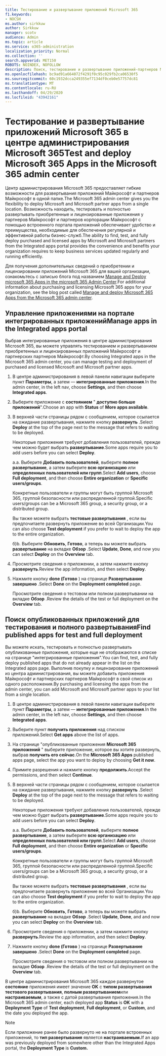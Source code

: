 ```yaml
---
title: Тестирование и развертывание приложений Microsoft 365
f1.keywords:
- NOCSH
ms.author: sirkkuw
author: Sirkkuw
manager: scotv
audience: Admin
ms.topic: article
ms.service: o365-administration
localization_priority: Normal
ms.collection: ''
search.appverid: MET150
ROBOTS: NOINDEX, NOFOLLOW
description: Поиск, тестирование и развертывание приложений-партнеров Майкрософт и партнеров Майкрософт для пользователей и групп в Организации с помощью встроенного портала приложений в центре администрирования Microsoft 365.
ms.openlocfilehash: bc9ad91a664072f4291f0c95c029fb2ca06530f5
ms.sourcegitcommit: 60c1932dcca249355ef7134df0ceb0e57757dc81
ms.translationtype: MT
ms.contentlocale: ru-RU
ms.lasthandoff: 04/29/2020
ms.locfileid: "43942161"
---
```

# <a name="test-and-deploy-microsoft-365-apps-in-the-microsoft-365-admin-center"></a><span data-ttu-id="9a6f0-103">Тестирование и развертывание приложений Microsoft 365 в центре администрирования Microsoft 365</span><span class="sxs-lookup"><span data-stu-id="9a6f0-103">Test and deploy Microsoft 365 Apps in the Microsoft 365 admin center</span></span>

<span data-ttu-id="9a6f0-104">Центр администрирования Microsoft 365 предоставляет гибкие возможности для развертывания приложений Майкрософт и партнеров Майкрософт в одной папке.</span><span class="sxs-lookup"><span data-stu-id="9a6f0-104">The Microsoft 365 admin center gives you the flexibility to deploy Microsoft and Microsoft partner apps from a single location.</span></span> <span data-ttu-id="9a6f0-105">Возможность находить, тестировать и полностью развертывать приобретенные и лицензированные приложения у партнеров Майкрософт и партнеров корпорации Майкрософт с помощью встроенного портала приложений обеспечивает удобство и преимущества, необходимые для обеспечения регулярной и эффективной работы бизнес-служб.</span><span class="sxs-lookup"><span data-stu-id="9a6f0-105">The ability to find, test, and fully deploy purchased and licensed apps by Microsoft and Microsoft partners from the Integrated apps portal provides the convenience and benefits your organization requires to keep business services updated regularly and running efficiently.</span></span>  

<span data-ttu-id="9a6f0-106">Для получения дополнительных сведений о приобретении и лицензировании приложений Microsoft 365 для вашей организации, ознакомьтесь с записью блога под названием [Manage and Deploy microsoft 365 Apps in the microsoft 365 Admin Center](https://techcommunity.microsoft.com/t5/microsoft-365-blog/manage-and-deploy-microsoft-365-apps-from-the-microsoft-365/ba-p/1194324).</span><span class="sxs-lookup"><span data-stu-id="9a6f0-106">For additional information about purchasing and licensing Microsoft 365 apps for your organization, see the blog post called [Manage and deploy Microsoft 365 Apps from the Microsoft 365 admin center](https://techcommunity.microsoft.com/t5/microsoft-365-blog/manage-and-deploy-microsoft-365-apps-from-the-microsoft-365/ba-p/1194324).</span></span>
  
## <a name="manage-apps-in-the-integrated-apps-portal"></a><span data-ttu-id="9a6f0-107">Управление приложениями на портале интегрированных приложений</span><span class="sxs-lookup"><span data-stu-id="9a6f0-107">Manage apps in the Integrated apps portal</span></span>

<span data-ttu-id="9a6f0-108">Выбрав интегрированные приложения в центре администрирования Microsoft 365, вы можете управлять тестированием и развертыванием приобретенных и лицензированных приложений Майкрософт и партнерских партнеров Майкрософт.</span><span class="sxs-lookup"><span data-stu-id="9a6f0-108">By choosing Integrated apps in the Microsoft 365 admin center, you can manage testing and deployment of purchased and licensed Microsoft and Microsoft partner apps.</span></span> 

1. <span data-ttu-id="9a6f0-109">В центре администрирования в левой панели навигации выберите пункт **Параметры**, а затем — **интегрированные приложения**.</span><span class="sxs-lookup"><span data-stu-id="9a6f0-109">In the admin center, in the left nav, choose **Settings**, and then choose **Integrated apps**.</span></span> 

2. <span data-ttu-id="9a6f0-110">Выберите приложение с **состоянием** " **доступно больше приложений**".</span><span class="sxs-lookup"><span data-stu-id="9a6f0-110">Choose an app with **Status** of **More apps available**.</span></span>

3. <span data-ttu-id="9a6f0-111">В верхней части страницы рядом с сообщением, которое ссылается на ожидание развертывания, нажмите кнопку **развернуть** .</span><span class="sxs-lookup"><span data-stu-id="9a6f0-111">Select **Deploy** at the top of the page next to the message that refers to waiting to be deployed.</span></span>

    <span data-ttu-id="9a6f0-112">Некоторые приложения требуют добавления пользователей, прежде чем можно будет выбрать **развертывание**.</span><span class="sxs-lookup"><span data-stu-id="9a6f0-112">Some apps require you to add users before you can select **Deploy**.</span></span>

    <span data-ttu-id="9a6f0-113">а.</span><span class="sxs-lookup"><span data-stu-id="9a6f0-113">a.</span></span> <span data-ttu-id="9a6f0-114">Выберите **Добавить пользователей**, выберите **полное развертывание**, а затем выберите **всю организацию** или **определенных пользователей или групп**.</span><span class="sxs-lookup"><span data-stu-id="9a6f0-114">Select **Add users**, choose **Full deployment**, and then choose **Entire organization** or **Specific users/groups**.</span></span>

    <span data-ttu-id="9a6f0-115">Конкретные пользователи и группы могут быть группой Microsoft 365, группой безопасности или распределенной группой.</span><span class="sxs-lookup"><span data-stu-id="9a6f0-115">Specific users/groups can be a Microsoft 365 group, a security group, or a distributed group.</span></span>

    <span data-ttu-id="9a6f0-116">Вы также можете выбрать **тестовые развертывания** , если вы предпочитаете развернуть приложение во всей Организации.</span><span class="sxs-lookup"><span data-stu-id="9a6f0-116">You can also choose **Test deployment** if you prefer to wait to deploy the app to the entire organization.</span></span>

    <span data-ttu-id="9a6f0-117">б)</span><span class="sxs-lookup"><span data-stu-id="9a6f0-117">b.</span></span> <span data-ttu-id="9a6f0-118">Выберите **Обновить**, **Готово**, а теперь вы можете выбрать **развертывание** на вкладке **Обзор** .</span><span class="sxs-lookup"><span data-stu-id="9a6f0-118">Select **Update**, **Done**, and now you can select **Deploy** on the **Overview** tab.</span></span>  

4. <span data-ttu-id="9a6f0-119">Просмотрите сведения о приложении, а затем нажмите кнопку **развернуть**.</span><span class="sxs-lookup"><span data-stu-id="9a6f0-119">Review the app information, and then select **Deploy**.</span></span> 

5. <span data-ttu-id="9a6f0-120">Нажмите кнопку **done (Готово** ) на странице **Развертывание завершено** .</span><span class="sxs-lookup"><span data-stu-id="9a6f0-120">Select **Done** on the **Deployment completed** page.</span></span> 

    <span data-ttu-id="9a6f0-121">Просмотрите сведения о тестовом или полном развертывании на вкладке **Обзор** .</span><span class="sxs-lookup"><span data-stu-id="9a6f0-121">Review the details of the test or full deployment on the **Overview** tab.</span></span>

## <a name="find-published-apps-for-test-and-full-deployment"></a><span data-ttu-id="9a6f0-122">Поиск опубликованных приложений для тестирования и полного развертывания</span><span class="sxs-lookup"><span data-stu-id="9a6f0-122">Find published apps for test and full deployment</span></span> 

<span data-ttu-id="9a6f0-123">Вы можете искать, тестировать и полностью развертывать опубликованные приложения, которые еще не отображаются в списке на странице "интегрированные приложения".</span><span class="sxs-lookup"><span data-stu-id="9a6f0-123">You can find, test, and fully deploy published apps that do not already appear in the list on the Integrated apps page.</span></span> <span data-ttu-id="9a6f0-124">Выполнив покупку и лицензирование приложений из центра администрирования, вы можете добавить приложения Майкрософт и партнерских партнеров Майкрософт в свой список из одного расположения.</span><span class="sxs-lookup"><span data-stu-id="9a6f0-124">By purchasing and licensing the apps from the admin center, you can add Microsoft and Microsoft partner apps to your list from a single location.</span></span>

1. <span data-ttu-id="9a6f0-125">В центре администрирования в левой панели навигации выберите пункт **Параметры**, а затем — **интегрированные приложения**.</span><span class="sxs-lookup"><span data-stu-id="9a6f0-125">In the admin center, in the left nav, choose **Settings**, and then choose **Integrated apps**.</span></span> 

2. <span data-ttu-id="9a6f0-126">Выберите пункт **получить приложения** над списком приложений.</span><span class="sxs-lookup"><span data-stu-id="9a6f0-126">Select **Get apps** above the list of apps.</span></span>

3. <span data-ttu-id="9a6f0-127">На странице "опубликованные приложения **Microsoft 365 приложений** " выберите приложение, которое вы хотите развернуть, выбрав **получить его сейчас**.</span><span class="sxs-lookup"><span data-stu-id="9a6f0-127">On the **Microsoft 365 Apps** published apps page, select the app you want to deploy by choosing **Get it now**.</span></span>

4. <span data-ttu-id="9a6f0-128">Примите разрешения и нажмите кнопку **продолжить**.</span><span class="sxs-lookup"><span data-stu-id="9a6f0-128">Accept the permissions, and then select **Continue**.</span></span>

5. <span data-ttu-id="9a6f0-129">В верхней части страницы рядом с сообщением, которое ссылается на ожидание развертывания, нажмите кнопку **развернуть** .</span><span class="sxs-lookup"><span data-stu-id="9a6f0-129">Select **Deploy** at the top of the page next to the message that refers to waiting to be deployed.</span></span>

    <span data-ttu-id="9a6f0-130">Некоторые приложения требуют добавления пользователей, прежде чем можно будет выбрать **развертывание**.</span><span class="sxs-lookup"><span data-stu-id="9a6f0-130">Some apps require you to add users before you can select **Deploy**.</span></span>

    <span data-ttu-id="9a6f0-131">а.</span><span class="sxs-lookup"><span data-stu-id="9a6f0-131">a.</span></span> <span data-ttu-id="9a6f0-132">Выберите **Добавить пользователей**, выберите **полное развертывание**, а затем выберите **всю организацию** или **определенных пользователей или групп**.</span><span class="sxs-lookup"><span data-stu-id="9a6f0-132">Select **Add users**, choose **Full deployment**, and then choose **Entire organization** or **Specific users/groups**.</span></span>

    <span data-ttu-id="9a6f0-133">Конкретные пользователи и группы могут быть группой Microsoft 365, группой безопасности или распределенной группой.</span><span class="sxs-lookup"><span data-stu-id="9a6f0-133">Specific users/groups can be a Microsoft 365 group, a security group, or a distributed group.</span></span>

    <span data-ttu-id="9a6f0-134">Вы также можете выбрать **тестовые развертывания** , если вы предпочитаете развернуть приложение во всей Организации.</span><span class="sxs-lookup"><span data-stu-id="9a6f0-134">You can also choose **Test deployment** if you prefer to wait to deploy the app to the entire organization.</span></span>

    <span data-ttu-id="9a6f0-135">б)</span><span class="sxs-lookup"><span data-stu-id="9a6f0-135">b.</span></span> <span data-ttu-id="9a6f0-136">Выберите **Обновить**, **Готово**, а теперь вы можете выбрать **развертывание** на вкладке **Обзор** .</span><span class="sxs-lookup"><span data-stu-id="9a6f0-136">Select **Update**, **Done**, and and now you can select **Deploy** on the **Overview** tab.</span></span>  

6. <span data-ttu-id="9a6f0-137">Просмотрите сведения о приложении, а затем нажмите кнопку **развернуть**.</span><span class="sxs-lookup"><span data-stu-id="9a6f0-137">Review the app information, and then select **Deploy**.</span></span> 

7. <span data-ttu-id="9a6f0-138">Нажмите кнопку **done (Готово** ) на странице **Развертывание завершено** .</span><span class="sxs-lookup"><span data-stu-id="9a6f0-138">Select **Done** on the **Deployment completed** page.</span></span> 

    <span data-ttu-id="9a6f0-139">Просмотрите сведения о тестовом или полном развертывании на вкладке **Обзор** .</span><span class="sxs-lookup"><span data-stu-id="9a6f0-139">Review the details of the test or full deployment on the **Overview** tab.</span></span>

<span data-ttu-id="9a6f0-140">В центре администрирования Microsoft 365 каждое развернутое **состояние** приложения имеет значение **OK** с **типом развертывания** **тестового развертывания**, **полным развертыванием**или **настраиваемым**, а также с датой развертывания приложения.</span><span class="sxs-lookup"><span data-stu-id="9a6f0-140">In the Microsoft 365 admin center, each deployed app **Status** is **OK** with a **Deployment Type** of **Test deployment**, **Full deployment**, or **Custom**, and the date you deployed the app.</span></span>

> [!NOTE]
> <span data-ttu-id="9a6f0-141">Если приложение ранее было развернуто не на портале встроенных приложений, то **тип развертывания** является **настраиваемым.**</span><span class="sxs-lookup"><span data-stu-id="9a6f0-141">If an app was previously deployed from somewhere other than the Integrated Apps portal, the **Deployment Type** is **Custom.**</span></span>
  